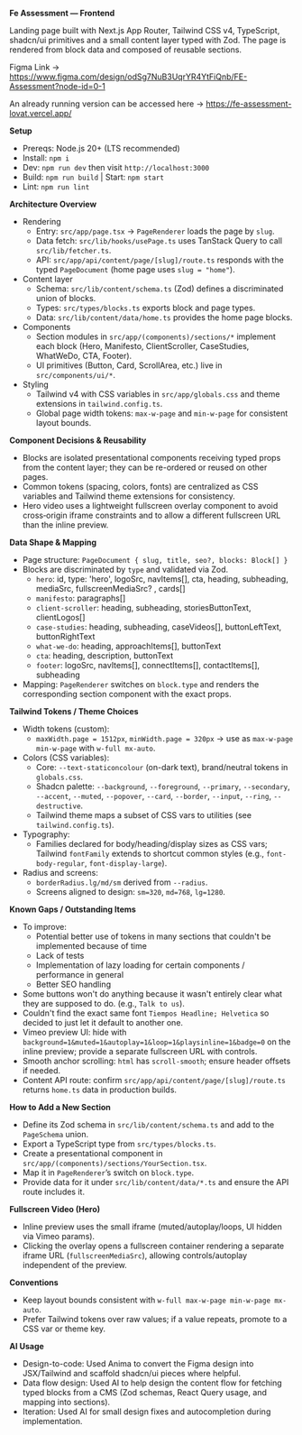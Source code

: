**Fe Assessment — Frontend**

Landing page built with Next.js App Router, Tailwind CSS v4, TypeScript, shadcn/ui primitives and a small content layer typed with Zod. The page is rendered from block data and composed of reusable sections.

Figma Link -> https://www.figma.com/design/odSg7NuB3UqrYR4YtFiQnb/FE-Assessment?node-id=0-1

An already running version can be accessed here -> https://fe-assessment-lovat.vercel.app/

**Setup**

- Prereqs: Node.js 20+ (LTS recommended)
- Install: `npm i`
- Dev: `npm run dev` then visit `http://localhost:3000`
- Build: `npm run build` | Start: `npm start`
- Lint: `npm run lint`

**Architecture Overview**

- Rendering
  - Entry: `src/app/page.tsx` → `PageRenderer` loads the page by `slug`.
  - Data fetch: `src/lib/hooks/usePage.ts` uses TanStack Query to call `src/lib/fetcher.ts`.
  - API: `src/app/api/content/page/[slug]/route.ts` responds with the typed `PageDocument` (home page uses `slug = "home"`).
- Content layer
  - Schema: `src/lib/content/schema.ts` (Zod) defines a discriminated union of blocks.
  - Types: `src/types/blocks.ts` exports block and page types.
  - Data: `src/lib/content/data/home.ts` provides the home page blocks.
- Components
  - Section modules in `src/app/(components)/sections/*` implement each block (Hero, Manifesto, ClientScroller, CaseStudies, WhatWeDo, CTA, Footer).
  - UI primitives (Button, Card, ScrollArea, etc.) live in `src/components/ui/*`.
- Styling
  - Tailwind v4 with CSS variables in `src/app/globals.css` and theme extensions in `tailwind.config.ts`.
  - Global page width tokens: `max-w-page` and `min-w-page` for consistent layout bounds.

**Component Decisions & Reusability**

- Blocks are isolated presentational components receiving typed props from the content layer; they can be re-ordered or reused on other pages.
- Common tokens (spacing, colors, fonts) are centralized as CSS variables and Tailwind theme extensions for consistency.
- Hero video uses a lightweight fullscreen overlay component to avoid cross‑origin iframe constraints and to allow a different fullscreen URL than the inline preview.

**Data Shape & Mapping**

- Page structure: `PageDocument { slug, title, seo?, blocks: Block[] }`
- Blocks are discriminated by `type` and validated via Zod.
  - `hero`: id, type: 'hero', logoSrc, navItems[], cta, heading, subheading, mediaSrc, fullscreenMediaSrc? , cards[]
  - `manifesto`: paragraphs[]
  - `client-scroller`: heading, subheading, storiesButtonText, clientLogos[]
  - `case-studies`: heading, subheading, caseVideos[], buttonLeftText, buttonRightText
  - `what-we-do`: heading, approachItems[], buttonText
  - `cta`: heading, description, buttonText
  - `footer`: logoSrc, navItems[], connectItems[], contactItems[], subheading
- Mapping: `PageRenderer` switches on `block.type` and renders the corresponding section component with the exact props.

**Tailwind Tokens / Theme Choices**

- Width tokens (custom):
  - `maxWidth.page = 1512px`, `minWidth.page = 320px` → use as `max-w-page min-w-page` with `w-full mx-auto`.
- Colors (CSS variables):
  - Core: `--text-staticoncolour` (on-dark text), brand/neutral tokens in `globals.css`.
  - Shadcn palette: `--background`, `--foreground`, `--primary`, `--secondary`, `--accent`, `--muted`, `--popover`, `--card`, `--border`, `--input`, `--ring`, `--destructive`.
  - Tailwind theme maps a subset of CSS vars to utilities (see `tailwind.config.ts`).
- Typography:
  - Families declared for body/heading/display sizes as CSS vars; Tailwind `fontFamily` extends to shortcut common styles (e.g., `font-body-regular`, `font-display-large`).
- Radius and screens:
  - `borderRadius.lg/md/sm` derived from `--radius`.
  - Screens aligned to design: `sm=320`, `md=768`, `lg=1280`.

**Known Gaps / Outstanding Items**

- To improve:
  - Potential better use of tokens in many sections that couldn't be implemented because of time
  - Lack of tests
  - Implementation of lazy loading for certain components / performance in general
  - Better SEO handling
- Some buttons won't do anything because it wasn't entirely clear what they are supposed to do. (e.g., `Talk to us`).
- Couldn't find the exact same font `Tiempos Headline; Helvetica` so decided to just let it default to another one.
- Vimeo preview UI: hide with `background=1&muted=1&autoplay=1&loop=1&playsinline=1&badge=0` on the inline preview; provide a separate fullscreen URL with controls.
- Smooth anchor scrolling: `html` has `scroll-smooth`; ensure header offsets if needed.
- Content API route: confirm `src/app/api/content/page/[slug]/route.ts` returns `home.ts` data in production builds.

**How to Add a New Section**

- Define its Zod schema in `src/lib/content/schema.ts` and add to the `PageSchema` union.
- Export a TypeScript type from `src/types/blocks.ts`.
- Create a presentational component in `src/app/(components)/sections/YourSection.tsx`.
- Map it in `PageRenderer`’s switch on `block.type`.
- Provide data for it under `src/lib/content/data/*.ts` and ensure the API route includes it.

**Fullscreen Video (Hero)**

- Inline preview uses the small iframe (muted/autoplay/loops, UI hidden via Vimeo params).
- Clicking the overlay opens a fullscreen container rendering a separate iframe URL (`fullscreenMediaSrc`), allowing controls/autoplay independent of the preview.

**Conventions**

- Keep layout bounds consistent with `w-full max-w-page min-w-page mx-auto`.
- Prefer Tailwind tokens over raw values; if a value repeats, promote to a CSS var or theme key.

**AI Usage**

- Design-to-code: Used Anima to convert the Figma design into JSX/Tailwind and scaffold shadcn/ui pieces where helpful.
- Data flow design: Used AI to help design the content flow for fetching typed blocks from a CMS (Zod schemas, React Query usage, and mapping into sections).
- Iteration: Used AI for small design fixes and autocompletion during implementation.
